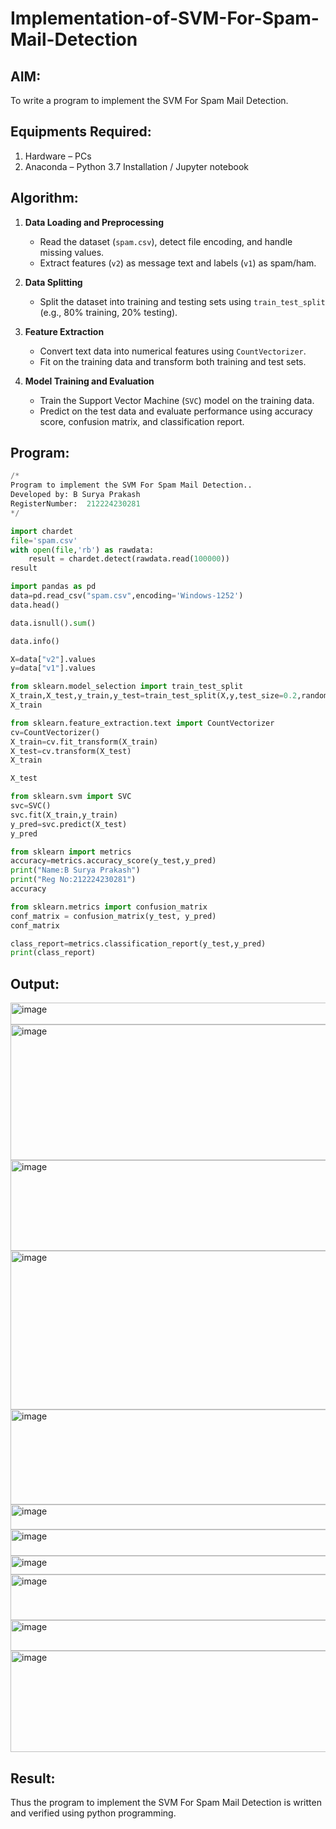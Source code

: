# Implementation-of-SVM-For-Spam-Mail-Detection

## AIM:
To write a program to implement the SVM For Spam Mail Detection.

## Equipments Required:
1. Hardware – PCs
2. Anaconda – Python 3.7 Installation / Jupyter notebook

## Algorithm:

1. **Data Loading and Preprocessing**  
   - Read the dataset (`spam.csv`), detect file encoding, and handle missing values.  
   - Extract features (`v2`) as message text and labels (`v1`) as spam/ham.

2. **Data Splitting**  
   - Split the dataset into training and testing sets using `train_test_split` (e.g., 80% training, 20% testing).

3. **Feature Extraction**  
   - Convert text data into numerical features using `CountVectorizer`.  
   - Fit on the training data and transform both training and test sets.

4. **Model Training and Evaluation**  
   - Train the Support Vector Machine (`SVC`) model on the training data.  
   - Predict on the test data and evaluate performance using accuracy score, confusion matrix, and classification report.


## Program:
```python
/*
Program to implement the SVM For Spam Mail Detection..
Developed by: B Surya Prakash
RegisterNumber:  212224230281
*/

import chardet
file='spam.csv'
with open(file,'rb') as rawdata:
    result = chardet.detect(rawdata.read(100000))
result

import pandas as pd
data=pd.read_csv("spam.csv",encoding='Windows-1252')
data.head()

data.isnull().sum()

data.info()

X=data["v2"].values
y=data["v1"].values

from sklearn.model_selection import train_test_split
X_train,X_test,y_train,y_test=train_test_split(X,y,test_size=0.2,random_state=42)
X_train

from sklearn.feature_extraction.text import CountVectorizer
cv=CountVectorizer()
X_train=cv.fit_transform(X_train)
X_test=cv.transform(X_test)
X_train

X_test

from sklearn.svm import SVC
svc=SVC()
svc.fit(X_train,y_train)
y_pred=svc.predict(X_test)
y_pred

from sklearn import metrics
accuracy=metrics.accuracy_score(y_test,y_pred)
print("Name:B Surya Prakash")
print("Reg No:212224230281")
accuracy

from sklearn.metrics import confusion_matrix
conf_matrix = confusion_matrix(y_test, y_pred)
conf_matrix

class_report=metrics.classification_report(y_test,y_pred)
print(class_report)
```

## Output:
<img width="1234" height="35" alt="image" src="https://github.com/user-attachments/assets/fed565f7-632b-499b-a170-9d79c6f32436" />

<img width="1231" height="217" alt="image" src="https://github.com/user-attachments/assets/450b775e-306d-49dc-a6b0-6453d55c6329" />

<img width="1220" height="145" alt="image" src="https://github.com/user-attachments/assets/1a6fc68c-870c-441a-8926-c3a3e4ce99e1" />

<img width="1182" height="254" alt="image" src="https://github.com/user-attachments/assets/a016ce24-da54-46a2-a1de-cc4384a15407" />

<img width="1192" height="152" alt="image" src="https://github.com/user-attachments/assets/9ff608d2-7829-4c7d-bc8f-9e615deb99e4" />

<img width="998" height="40" alt="image" src="https://github.com/user-attachments/assets/b5ddf24a-23cf-43f7-8c53-b1b1f813bd89" />

<img width="999" height="42" alt="image" src="https://github.com/user-attachments/assets/ae6f1cf0-a03c-487d-bcf3-487117ea04dc" />

<img width="1003" height="30" alt="image" src="https://github.com/user-attachments/assets/69765e4b-83b6-4880-9d9b-400e2d0d1a42" />

<img width="994" height="73" alt="image" src="https://github.com/user-attachments/assets/509c6653-5046-4f02-a4c1-2ab9401c9da7" />

<img width="995" height="49" alt="image" src="https://github.com/user-attachments/assets/d64533f2-68db-4a72-9f1d-8c9712094317" />

<img width="993" height="162" alt="image" src="https://github.com/user-attachments/assets/350e5247-106b-402b-b4f5-44f5aa9c756d" />



## Result:
Thus the program to implement the SVM For Spam Mail Detection is written and verified using python programming.
